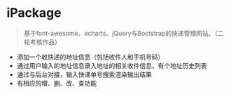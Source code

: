 # iPackage
> 基于font-awesome、echarts、jQuery与Bootstrap的快递管理网站。（二轮考核作品）
- 添加一个收快递的地址信息（包括收件人和手机号码）
- 通过用户输入的地址信息录入地址的相关收件信息，有个地址历史列表
- 通过与后台对接，输入快递单号搜索渲染输出结果
- 有相应的增、删、改、查功能
